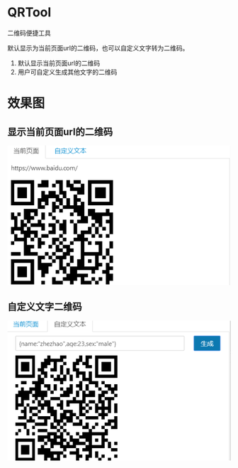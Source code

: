 # QRTool
二维码便捷工具

默认显示为当前页面url的二维码，也可以自定义文字转为二维码。

1. 默认显示当前页面url的二维码
2. 用户可自定义生成其他文字的二维码

# 效果图

## 显示当前页面url的二维码

 ![显示当前页面url的二维码](https://github.com/qianshou/QRTool/raw/master/%E6%95%88%E6%9E%9C%E5%9B%BE/url2.png)

## 自定义文字二维码

 ![自定义文字二维码](https://github.com/qianshou/QRTool/raw/master/%E6%95%88%E6%9E%9C%E5%9B%BE/custom2.png)
